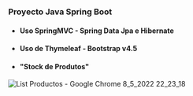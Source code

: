 ### Proyecto Java Spring Boot 
- #### Uso SpringMVC - Spring Data Jpa e Hibernate
- #### Uso de Thymeleaf - Bootstrap v4.5 
- ####  "Stock de Produtos"


![List Productos - Google Chrome 8_5_2022 22_23_18](https://user-images.githubusercontent.com/88462536/167326714-7b5c2623-d9ef-459f-a2fd-c06fb7c2284a.png)

